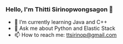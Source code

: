 ### Hello, I'm Thitti Sirinopwongsagon 👋

- 🌱 I’m currently learning Java and C++
- 💬 Ask me about Python and Elastic Stack
- 📫 How to reach me: ttsirinop@gmail.com
